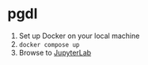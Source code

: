 # pgdl

  1. Set up Docker on your local machine
  2. `docker compose up`
  3. Browse to [JupyterLab](http://localhost:8888)

